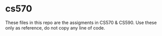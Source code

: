 # cs570

These files in this repo are the assigments in CS570 & CS590. Use these only as reference, do not copy any line of code.
